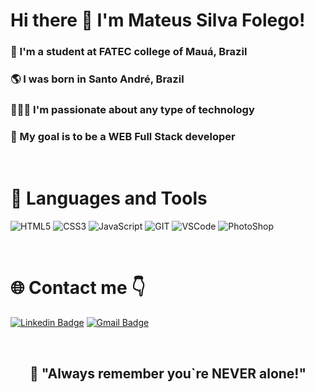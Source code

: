# Hi there 👋 I'm Mateus Silva Folego!

### 👦 I'm a student at FATEC college of Mauá, Brazil
### 🌎 I was born in Santo André, Brazil
### 👨🏽‍💻 I'm passionate about any type of technology 
### 🎯 My goal is to be a WEB Full Stack developer

<br>

# 🚀 Languages and Tools

 <img src="https://img.shields.io/badge/HTML5-E34F26?style=for-the-badge&logo=html5&logoColor=white" alt="HTML5"> <img src="https://img.shields.io/badge/CSS3-1572B6?style=for-the-badge&logo=css3&logoColor=white" ALT="CSS3"> <img src="https://img.shields.io/badge/JavaScript-F7DF1E?style=for-the-badge&logo=javascript&logoColor=black" alt="JavaScript"> <img src="https://img.shields.io/badge/Git-F05032?style=for-the-badge&logo=git&logoColor=white" alt="GIT"> <img src="https://img.shields.io/badge/Visual_Studio_Code-0078D4?style=for-the-badge&logo=visual%20studio%20code&logoColor=white" alt="VSCode"> <img src="https://img.shields.io/badge/Adobe%20Photoshop-31A8FF?style=for-the-badge&logo=Adobe%20Photoshop&logoColor=black" alt="PhotoShop">

<br>

# 🌐 Contact me 👇
[![Linkedin Badge](https://img.shields.io/badge/-Mateus%20Folego-4f86ff?style=flat-square&logo=Linkedin&logoColor=white&link=https://www.linkedin.com/in/mateus-silva-folego260601/)](https://www.linkedin.com/in/mateus-silva-folego260601/) [![Gmail Badge](https://img.shields.io/badge/-mateussilvafolego26@gmail.com-f24f4f?style=flat-square&logo=Gmail&logoColor=white&link=mailto:mateussilvafolego26@gmail.com)](mailto:mateussilvafolego26@gmail.com)

<br>

<h2 align="center"> 📖 "Always remember you`re NEVER alone!"


<!--
**Mateus-Folego/Mateus-Folego** is a ✨ _special_ ✨ repository because its `README.md` (this file) appears on your GitHub profile.

Here are some ideas to get you started:

- 🔭 I’m currently working on ...
- 🌱 I’m currently learning ...
- 👯 I’m looking to collaborate on ...
- 🤔 I’m looking for help with ...
- 💬 Ask me about ...
- 📫 How to reach me: ...
- 😄 Pronouns: ...
- ⚡ Fun fact: ...
-->
